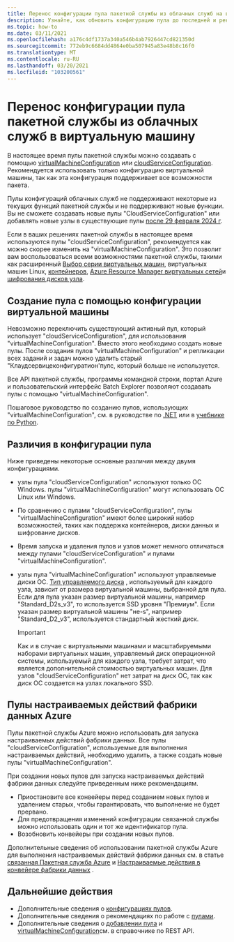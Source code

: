 ```yaml
---
title: Перенос конфигурации пула пакетной службы из облачных служб на виртуальные машины
description: Узнайте, как обновить конфигурацию пула до последней и рекомендуемой конфигурации.
ms.topic: how-to
ms.date: 03/11/2021
ms.openlocfilehash: a176c4df1737a340a546b4ab7926447cd821350d
ms.sourcegitcommit: 772eb9c6684dd4864e0ba507945a83e48b8c16f0
ms.translationtype: MT
ms.contentlocale: ru-RU
ms.lasthandoff: 03/20/2021
ms.locfileid: "103200561"
---
```

# <a name="migrate-batch-pool-configuration-from-cloud-services-to-virtual-machine"></a>Перенос конфигурации пула пакетной службы из облачных служб в виртуальную машину

В настоящее время пулы пакетной службы можно создавать с помощью [virtualMachineConfiguration](/rest/api/batchservice/pool/add#virtualmachineconfiguration) или [cloudServiceConfiguration](/rest/api/batchservice/pool/add#cloudserviceconfiguration). Рекомендуется использовать только конфигурацию виртуальной машины, так как эта конфигурация поддерживает все возможности пакета.

Пулы конфигураций облачных служб не поддерживают некоторые из текущих функций пакетной службы и не поддерживают новые функции. Вы не сможете создавать новые пулы "CloudServiceConfiguration" или добавлять новые узлы в существующие пулы [после 29 февраля 2024 г](https://azure.microsoft.com/updates/azure-batch-cloudserviceconfiguration-pools-will-be-retired-on-29-february-2024/).

Если в ваших решениях пакетной службы в настоящее время используются пулы "cloudServiceConfiguration", рекомендуется как можно скорее изменить на "virtualMachineConfiguration". Это позволит вам воспользоваться всеми возможностями пакетной службы, такими как расширенный [Выбор серии виртуальных машин](batch-pool-vm-sizes.md), виртуальных машин Linux, [контейнеров](batch-docker-container-workloads.md), [Azure Resource Manager виртуальных сетей](batch-virtual-network.md)и [шифрования дисков узла](disk-encryption.md).

## <a name="create-a-pool-using-virtual-machine-configuration"></a>Создание пула с помощью конфигурации виртуальной машины

Невозможно переключить существующий активный пул, который использует "cloudServiceConfiguration", для использования "virtualMachineConfiguration". Вместо этого необходимо создать новые пулы. После создания пулов "virtualMachineConfiguration" и репликации всех заданий и задач можно удалить старый "Клаудсервицеконфигуратион'пулс, который больше не используется.

Все API пакетной службы, программы командной строки, портал Azure и пользовательский интерфейс Batch Explorer позволяют создавать пулы с помощью "virtualMachineConfiguration".

Пошаговое руководство по созданию пулов, использующих "virtualMachineConfiguration", см. в руководстве по [.NET](tutorial-parallel-dotnet.md) или в [учебнике по Python](tutorial-parallel-python.md).

## <a name="pool-configuration-differences"></a>Различия в конфигурации пула

Ниже приведены некоторые основные различия между двумя конфигурациями.

- узлы пула "cloudServiceConfiguration" используют только ОС Windows. пулы "virtualMachineConfiguration" могут использовать ОС Linux или Windows.
- По сравнению с пулами "cloudServiceConfiguration", пулы "virtualMachineConfiguration" имеют более широкий набор возможностей, таких как поддержка контейнеров, диски данных и шифрование дисков.
- Время запуска и удаления пулов и узлов может немного отличаться между пулами "cloudServiceConfiguration" и пулами "virtualMachineConfiguration".
- узлы пула "virtualMachineConfiguration" используют управляемые диски ОС. [Тип управляемого диска](../virtual-machines/disks-types.md) , используемый для каждого узла, зависит от размера виртуальной машины, выбранной для пула. Если для пула указан размер виртуальной машины, например "Standard_D2s_v3", то используется SSD уровня "Премиум". Если указан размер виртуальной машины "не-s", например "Standard_D2_v3", используется стандартный жесткий диск.

   > [!IMPORTANT]
   > Как и в случае с виртуальными машинами и масштабируемыми наборами виртуальных машин, управляемый диск операционной системы, используемый для каждого узла, требует затрат, что является дополнительной стоимостью виртуальных машин. Для узлов "cloudServiceConfiguration" нет затрат на диск ОС, так как диск ОС создается на узлах локального SSD.

## <a name="azure-data-factory-custom-activity-pools"></a>Пулы настраиваемых действий фабрики данных Azure

Пулы пакетной службы Azure можно использовать для запуска настраиваемых действий фабрики данных. Все пулы "cloudServiceConfiguration", используемые для выполнения настраиваемых действий, необходимо удалить, а также создать новые пулы "virtualMachineConfiguration".

При создании новых пулов для запуска настраиваемых действий фабрики данных следуйте приведенным ниже рекомендациям.

- Приостановите все конвейеры перед созданием новых пулов и удалением старых, чтобы гарантировать, что выполнение не будет прервано.
- Для предотвращения изменений конфигурации связанной службы можно использовать один и тот же идентификатор пула.
- Возобновить конвейеры при создании новых пулов.

Дополнительные сведения об использовании пакетной службы Azure для выполнения настраиваемых действий фабрики данных см. в статье [связанная Пакетная служба Azure](../data-factory/compute-linked-services.md#azure-batch-linked-service) и [Настраиваемые действия в конвейере фабрики данных](../data-factory/transform-data-using-dotnet-custom-activity.md) .

## <a name="next-steps"></a>Дальнейшие действия

- Дополнительные сведения о [конфигурациях пулов](nodes-and-pools.md#configurations).
- Дополнительные сведения о рекомендациях по работе с [пулами](best-practices.md#pools).
- Дополнительные сведения о [добавлении пула](/rest/api/batchservice/pool/add) и [virtualMachineConfiguration](/rest/api/batchservice/pool/add#virtualmachineconfiguration)см. в справочнике по REST API.